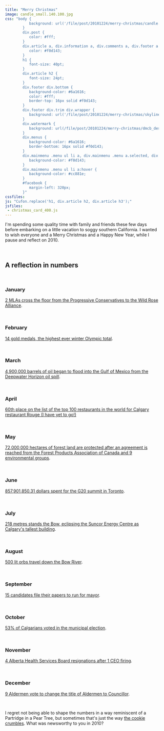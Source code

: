 ```yaml
---
title: "Merry Christmas"
image: candle_small.140.100.jpg
css: "body {
           background: url('/file/post/20101224/merry-christmas/candle.jpg') no-repeat 50% 48px #000;
        }
        div.post {
           color: #fff;
        }
        div.article a, div.information a, div.comments a, div.footer a {
           color: #f0d143;
        }
        h1 {
           font-size: 40pt;
        }
        div.article h2 {
           font-size: 24pt;
        }
        div.footer div.bottom {
           background-color: #6a1616;
           color: #fff;
           border-top: 16px solid #f0d143;
        }
        div.footer div.trim div.wrapper {
           background: url('/file/post/20101224/merry-christmas/skyline.png') no-repeat center bottom;
        }
        div.watermark {
           background: url(/file/post/20101224/merry-christmas/dmcb_design_f0d143.png);
        }
        div.menus {
           background-color: #6a1616;
           border-bottom: 16px solid #f0d143;
        }
        div.mainmenu .menu ul li a, div.mainmenu .menu a.selected, div.mainmenu .menu a:hover, div.mainmenu .menu li:hover>a, div.mainmenu .menu li li {
           background-color: #f0d143;
        }
        div.mainmenu .menu ul li a:hover {
           background-color: #cc881e;
        }
        #facebook {
           margin-left: 320px;
        }"
cssfiles:
js: "Cufon.replace('h1, div.article h2, div.article h3');"
jsfiles:
 - christmas_card_400.js
---
```

<p>I'm spending some quality time with family and friends these few days before embarking on a little vacation to soggy southern California. I wanted to wish everyone and a Merry Christmas and a Happy New Year, while I pause and reflect on 2010.</p>
<p>&nbsp;</p>
<div class="three triple rightedge">
<h2>A reflection in numbers</h2>
<p>&nbsp;</p>
<h3>January</h3>
<p><a href="http://edmonton.ctv.ca/servlet/an/local/CTVNews/20100104/edm_wildrose_100104/20100105/?hub=EdmontonHome">2 MLAs cross the floor from the Progressive Conservatives to the Wild Rose Alliance</a>.</p>
<p>&nbsp;</p>
<h3>February</h3>
<p><a href="http://en.wikipedia.org/wiki/2010_Winter_Olympics_medal_table">14 gold medals, the highest ever winter Olympic total</a>.</p>
<p>&nbsp;</p>
<h3>March</h3>
<p><a href="http://en.wikipedia.org/wiki/Deepwater_Horizon_spill">4,900,000 barrels of oil began to flood into the Gulf of Mexico from the Deepwater Horizon oil spill</a>.</p>
<p>&nbsp;</p>
<h3>April</h3>
<p><a href="http://www.cbc.ca/canada/calgary/story/2010/04/26/calgary-rouge-restaurant-world-best-langdon.html">60th place on the list of the top 100 restaurants in the world for Calgary restaurant Rouge (I have yet to go!)</a></p>
<p>&nbsp;</p>
<h3>May</h3>
<p><a href="http://www.financialpost.com/todays-paper/story.html?id=3042452">72,000,000 hectares of forest land are protected after an agreement is reached from the Forest Products Association of Canada and 9 environmental groups</a>.</p>
<p>&nbsp;</p>
<h3>June</h3>
<p><a href="http://en.wikipedia.org/wiki/2010_G-20_Toronto_summit">857,901,850.31 dollars spent for the G20 summit in Toronto</a>.</p>
<p>&nbsp;</p>
<h3>July</h3>
<p><a href="http://www.calgarysun.com/money/2010/07/08/14650611.html">218 metres stands the Bow, eclipsing the Suncor Energy Centre as Calgary's tallest building</a>.</p>
<p>&nbsp;</p>
<h3>August</h3>
<p><a href="http://www.flickriver.com/groups/1447622@N25/pool/interesting/">500 lit orbs travel down the Bow River</a>.</p>
<p>&nbsp;</p>
<h3>September</h3>
<p><a href="http://calgary.ctv.ca/servlet/an/local/CTVNews/20100920/CGY_nomination_day_100920/20100920?hub=CalgaryHome">15 candidates file their papers to run for mayor</a>.</p>
<p>&nbsp;</p>
<h3>October</h3>
<p><a href="http://en.wikipedia.org/wiki/Calgary_municipal_election,_2010">53% of Calgarians voted in the municipal election</a>.</p>
<p>&nbsp;</p>
<h3>November</h3>
<p><a href="http://www.nationalpost.com/todays-paper/Alberta+health+resignation/3903219/story.html">4 Alberta Health Services Board resignations after 1 CEO firing</a>.</p>
<p>&nbsp;</p>
<h3>December</h3>
<p><a href="http://www.cbc.ca/canada/calgary/story/2010/12/13/calgary-councillor-alderman-name-change.html">9 Aldermen vote to change the title of Aldermen to Councillor</a>.</p>
</div>
<div class="spacer">&nbsp;</div>
<div class="three quad rightedge">
<p>I regret not being able to shape the numbers in a way reminiscent of a Partridge in a Pear Tree, but sometimes that's just the way <a href="http://www.youtube.com/watch?v=5DxeCK5Ne_Q">the cookie crumbles</a>. What was newsworthy to you in 2010?</p>
</div>